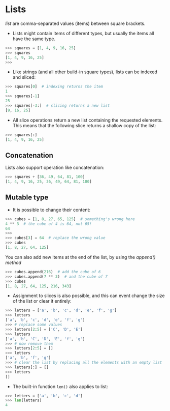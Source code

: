 # Lists

*list* are comma-separated values (items) between square brackets.

- Lists might contain items of different types, but usually the items all have the same type.

```python
>>> squares = [1, 4, 9, 16, 25]
>>> squares
[1, 4, 9, 16, 25]
>>> 
```

- Like strings (and all other build-in square types), lists can be indexed and sliced:

```python
>>> squares[0]  # indexing returns the item
1
>>> squares[-1]
25
>>> squares[-3:]  # slicing returns a new list
[9, 16, 25]
```

- All slice operations return a new list containing the requested elements. This means that the following slice returns a shallow copy of the list:

```python
>>> squares[:]
[1, 4, 9, 16, 25]
```

## Concatenation

Lists also support operation like concatenation:

```python
>>> squares + [36, 49, 64, 81, 100]
[1, 4, 9, 16, 25, 36, 49, 64, 81, 100]
```

## Mutable type

- It is possible to change their content:

```python
>>> cubes = [1, 8, 27, 65, 125]  # something's wrong here
4 ** 3  # the cube of 4 is 64, not 65!
64
>>> 
>>> cubes[3] = 64  # replace the wrong value
>>> cubes
[1, 8, 27, 64, 125]
```

You can also add new items at the end of the list, by using the *append() method*

```python
>>> cubes.append(216)  # add the cube of 6
>>> cubes.append(7 ** 3)  # and the cube of 7
>>> cubes
[1, 8, 27, 64, 125, 216, 343]
```

- Assignment to slices is also possible, and this can event change the size of the list or clear it entirely:

```python
>>> letters = ['a', 'b', 'c', 'd', 'e', 'f', 'g']
>>> letters
['a', 'b', 'c', 'd', 'e', 'f', 'g']
>>> # replace some values
>>> letters[2:5] = ['C', 'D', 'E']
>>> letters
['a', 'b', 'C', 'D', 'E', 'f', 'g']
>>> # now remove them
>>> letters[2:5] = []
>>> letters
['a', 'b', 'f', 'g']
>>> # clear the list by replacing all the elements with an empty list
>>> letters[:] = []
>>> letters
[]
```

- The built-in function `len()` also applies to list:

```python
>>> letters = ['a', 'b', 'c', 'd']
>>> len(letters)
4
```